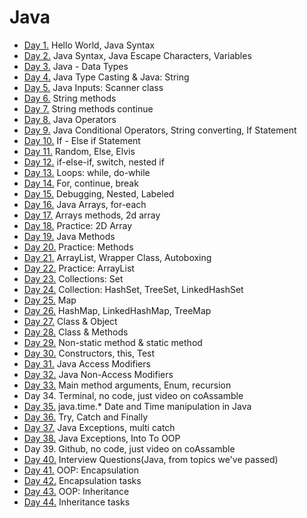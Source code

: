 # Java
* [Day 1.](src/day1) Hello World, Java Syntax
* [Day 2.](src/day2) Java Syntax, Java Escape Characters, Variables
* [Day 3.](src/day3) Java - Data Types
* [Day 4.](src/day4) Java Type Casting & Java: String
* [Day 5.](src/day5) Java Inputs: Scanner class 
* [Day 6.](src/day6) String methods
* [Day 7.](src/day7) String methods continue
* [Day 8.](src/day8) Java Operators
* [Day 9.](src/day9) Java Conditional Operators, String converting, If Statement
* [Day 10.](src/day10) If - Else if Statement
* [Day 11.](src/day11) Random, Else, Elvis
* [Day 12.](src/day12) if-else-if, switch, nested if
* [Day 13.](src/day13) Loops: while, do-while
* [Day 14.](src/day14) For, continue, break
* [Day 15.](src/day15) Debugging, Nested, Labeled
* [Day 16.](src/day16) Java Arrays, for-each
* [Day 17.](src/day17) Arrays methods, 2d array
* [Day 18.](src/day18) Practice: 2D Array
* [Day 19.](src/day19) Java Methods
* [Day 20.](src/day20) Practice: Methods
* [Day 21.](src/day21) ArrayList, Wrapper Class, Autoboxing
* [Day 22.](src/day22) Practice: ArrayList
* [Day 23.](src/day23) Collections: Set
* [Day 24.](src/day24) Collection: HashSet, TreeSet, LinkedHashSet
* [Day 25.](src/day25) Map
* [Day 26.](src/day26) HashMap, LinkedHashMap, TreeMap
* [Day 27.](src/day27) Class & Object
* [Day 28.](src/day28) Class & Methods
* [Day 29.](src/day29) Non-static method & static method
* [Day 30.](src/day30) Constructors, this, Test
* [Day 31.](src/day31) Java Access Modifiers
* [Day 32.](src/day32) Java Non-Access Modifiers
* [Day 33.](src/day33) Main method arguments, Enum, recursion
* Day 34. Terminal, no code, just video on coAssamble  
* [Day 35.](src/day35) java.time.* Date and Time manipulation in Java
* [Day 36.](src/day36) Try, Catch and Finally
* [Day 37.](src/day37) Java Exceptions, multi catch
* [Day 38.](src/day38) Java Exceptions, Into To OOP
* Day 39. Github, no code, just video on coAssamble 
* [Day 40.](src/day40) Interview Questions(Java, from topics we've passed)
* [Day 41.](src/day41) OOP: Encapsulation
* [Day 42.](src/day42) Encapsulation tasks
* [Day 43.](src/day43) OOP: Inheritance
* [Day 44.](src/day44) Inheritance tasks